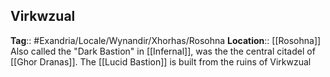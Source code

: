 ## Virkwzual
**Tag**:: #Exandria/Locale/Wynandir/Xhorhas/Rosohna 
**Location**:: [[Rosohna]]
Also called the "Dark Bastion" in [[Infernal]], was the the central citadel of [[Ghor Dranas]]. The [[Lucid Bastion]] is built from the ruins of Virkwzual 